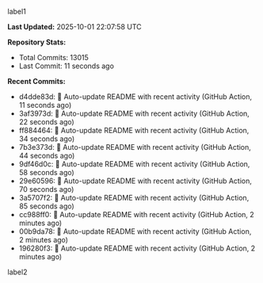 
label1 
<!-- ACTIVITY_START -->
**Last Updated:** 2025-10-01 22:07:58 UTC

**Repository Stats:**
- Total Commits: 13015
- Last Commit: 11 seconds ago

**Recent Commits:**
- d4dde83d: 🤖 Auto-update README with recent activity (GitHub Action, 11 seconds ago)
- 3af3973d: 🤖 Auto-update README with recent activity (GitHub Action, 22 seconds ago)
- ff884464: 🤖 Auto-update README with recent activity (GitHub Action, 34 seconds ago)
- 7b3e373d: 🤖 Auto-update README with recent activity (GitHub Action, 44 seconds ago)
- 9df46d0c: 🤖 Auto-update README with recent activity (GitHub Action, 58 seconds ago)
- 29e60596: 🤖 Auto-update README with recent activity (GitHub Action, 70 seconds ago)
- 3a5707f2: 🤖 Auto-update README with recent activity (GitHub Action, 85 seconds ago)
- cc988ff0: 🤖 Auto-update README with recent activity (GitHub Action, 2 minutes ago)
- 00b9da78: 🤖 Auto-update README with recent activity (GitHub Action, 2 minutes ago)
- 196280f3: 🤖 Auto-update README with recent activity (GitHub Action, 2 minutes ago)
<!-- ACTIVITY_END -->

label2
